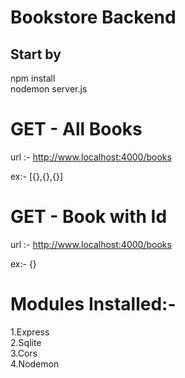 # Bookstore Backend

## Start by
npm install\
nodemon server.js

# GET - All Books
url :- http://www.localhost:4000/books

ex:- [{},{},{}]

# GET - Book with Id
url :- http://www.localhost:4000/books

ex:- {}

# Modules Installed:-
1.Express\
2.Sqlite\
3.Cors\
4.Nodemon

